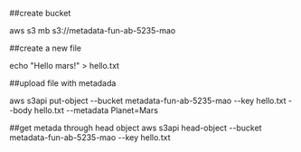 ##create bucket

aws s3 mb s3://metadata-fun-ab-5235-mao

##create a new file

echo "Hello mars!" > hello.txt

##upload file with metadada

aws s3api put-object --bucket metadata-fun-ab-5235-mao --key hello.txt --body hello.txt --metadata Planet=Mars

##get metada through head object
aws s3api head-object --bucket metadata-fun-ab-5235-mao --key hello.txt